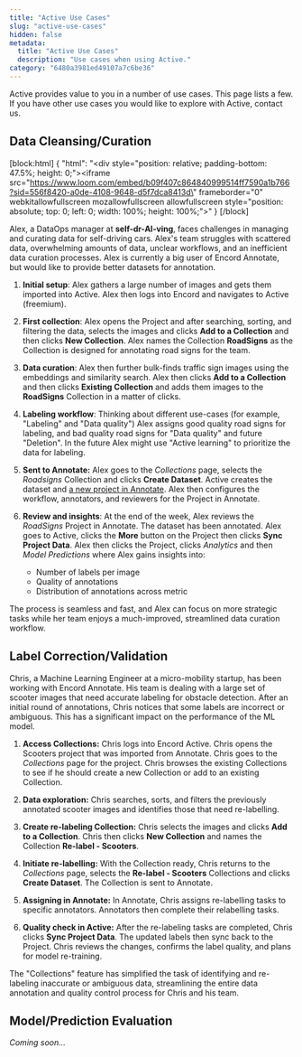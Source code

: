 ```yaml
---
title: "Active Use Cases"
slug: "active-use-cases"
hidden: false
metadata: 
  title: "Active Use Cases"
  description: "Use cases when using Active."
category: "6480a3981ed49107a7c6be36"
---
```


Active provides value to you in a number of use cases. This page lists a few. If you have other use cases you would like to explore with Active, contact us.

## Data Cleansing/Curation

[block:html]
{
  "html": "<div style=\"position: relative; padding-bottom: 47.5%; height: 0;\"><iframe src=\"https://www.loom.com/embed/b09f407c864840999514ff7590a1b766?sid=556f8420-a0de-4108-9648-d5f7dca8413d\" frameborder=\"0\" webkitallowfullscreen mozallowfullscreen allowfullscreen style=\"position: absolute; top: 0; left: 0; width: 100%; height: 100%;\"></iframe></div>"
}
[/block]

Alex, a DataOps manager at **self-dr-AI-ving**, faces challenges in managing and curating data for self-driving cars. Alex's team struggles with scattered data, overwhelming amounts of data, unclear workflows, and an inefficient data curation processes. Alex is currently a big user of Encord Annotate, but would like to provide better datasets for annotation.

1. **Initial setup**: Alex gathers a large number of images and gets them imported into Active. Alex then logs into Encord and navigates to Active (freemium). 

2. **First collection**: Alex opens the Project and after searching, sorting, and filtering the data, selects the images and clicks **Add to a Collection** and then clicks **New Collection**. Alex names the Collection **RoadSigns** as the Collection is designed for annotating road signs for the team.

3. **Data curation**: Alex then further bulk-finds traffic sign images using the embeddings and similarity search. Alex then clicks **Add to a Collection** and then clicks **Existing Collection** and adds them images to the **RoadSigns** Collection in a matter of clicks.

4. **Labeling workflow**: Thinking about different use-cases (for example, "Labeling" and "Data quality") Alex assigns good quality road signs for labeling, and bad quality road signs for "Data quality" and future "Deletion". In the future Alex might use "Active learning" to prioritize the data for labeling.
	
5. **Sent to Annotate:** Alex goes to the _Collections_ page, selects the _Roadsigns_ Collection and clicks **Create Dataset**. Active creates the dataset and [a new project in Annotate](https://docs.encord.com/docs/annotate-annotation-projects#creating-annotation-projects). Alex then configures the workflow, annotators, and reviewers for the Project in Annotate.

6. **Review and insights**: At the end of the week, Alex reviews the _RoadSigns_ Project in Annotate. The dataset has been annotated. Alex goes to Active, clicks the **More** button on the Project then clicks **Sync Project Data**. Alex then clicks the Project, clicks _Analytics_ and then _Model Predictions_ where Alex gains insights into:

    - Number of labels per image
    - Quality of annotations
    - Distribution of annotations across metric
	
The process is seamless and fast, and Alex can focus on more strategic tasks while her team enjoys a much-improved, streamlined data curation workflow.

## Label Correction/Validation

Chris, a Machine Learning Engineer at a micro-mobility startup, has been working with Encord Annotate. His team is dealing with a large set of scooter images that need accurate labeling for obstacle detection. After an initial round of annotations, Chris notices that some labels are incorrect or ambiguous. This has a significant impact on the performance of the ML model.

1. **Access Collections:** Chris logs into Encord Active. Chris opens the Scooters project that was imported from Annotate. Chris goes to the _Collections_  page for the project. Chris browses the existing Collections to see if he should create a new Collection or add to an existing Collection.

2. **Data exploration:** Chris searches, sorts, and filters the previously annotated scooter images and identifies those that need re-labelling. 

3. **Create re-labeling Collection:** Chris selects the images and clicks **Add to a Collection**. Chris then clicks **New Collection** and names the Collection **Re-label - Scooters**.

4. **Initiate re-labelling:** With the Collection ready, Chris returns to the _Collections_ page, selects the **Re-label - Scooters** Collections and clicks **Create Dataset**. The Collection is sent to Annotate.

5. **Assigning in Annotate:** In Annotate, Chris assigns re-labelling tasks to specific annotators. Annotators then complete their relabelling tasks.

6. **Quality check in Active:** After the re-labeling tasks are completed, Chris clicks **Sync Project Data**. The updated labels then sync back to the Project. Chris reviews the changes, confirms the label quality, and plans for model re-training.

The "Collections" feature has simplified the task of identifying and re-labeling inaccurate or ambiguous data, streamlining the entire data annotation and quality control process for Chris and his team.

## Model/Prediction Evaluation

_Coming soon..._